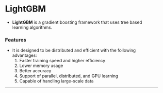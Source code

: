 # LightGBM

* **LightGBM** is a gradient boosting framework that uses tree based learning algorithms.

### Features

* It is designed to be distributed and efficient with the following advantages:
    1. Faster training speed and higher efficiency
    2. Lower memory usage
    3. Better accuracy
    4. Support of parallel, distributed, and GPU learning
    5. Capable of handling large-scale data
<hr>
